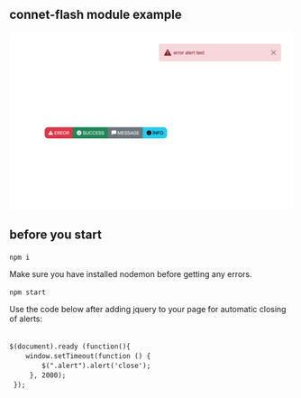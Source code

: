 ## connet-flash module example

<img src="screenshot.png">


## before you start

<code>npm i </code>

Make sure you have installed nodemon before getting any errors.

<code>npm start </code>

Use the code below after adding jquery to your page for automatic closing of alerts:

<code>
$(document).ready (function(){
    window.setTimeout(function () { 
        $(".alert").alert('close'); 
     }, 2000);    
 });
</code>